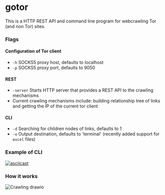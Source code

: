 # gotor

This is a HTTP REST API and command line program for webcrawling Tor (and non Tor) sites.

### Flags
#### Configuration of Tor client
- `-h` SOCKS5 proxy host, defaults to localhost
- `-p` SOCKS5 proxy port, defaults to 9050

#### REST
- `-server` Starts HTTP server that provides a REST API to the crawling mechanisms
- Current crawling mechanisms include: building relationship tree of links and getting the IP of the current tor client


#### CLI
- `-d` Searching for children nodes of links, defaults to 1
- `-o` Output destination, defaults to 'terminal' (recently added support for `excel` files)


### Example of CLI

[![asciicast](https://asciinema.org/a/6DdaqGdUywBD0AexurcTXzEv4.svg)](https://asciinema.org/a/6DdaqGdUywBD0AexurcTXzEv4)


### How it works

![Crawling drawio](https://user-images.githubusercontent.com/13573860/132710986-954b626d-5b42-4fc3-820a-737419690f35.png)
